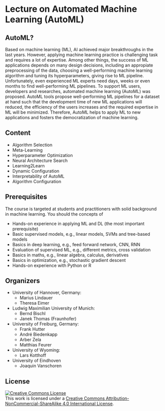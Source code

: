 # Lecture on Automated Machine Learning (AutoML)

## AutoML?

Based on machine learning (ML), AI achieved major breakthroughs in the last years. However, applying machine learning practice is challenging task and requires a lot of expertise. Among other things, the success of ML applications depends on many design decisions, including an appropiate preprocessing of the data, choosing a well-performing machine learning algorithm and tuning its hyperparameters, giving rise to ML pipeline. Unfortunately, even experienced ML experts need days, weeks or even months to find well-performing ML pipelines. To support ML users, developers and researches, automated machine learning (AutoML) was proposed. AutoML tools propose well-performing ML pipelines for a dataset at hand such that the development time of new ML applications will reduced, the efficiency of the users increases and the required expertise in ML will be minimized. Therefore, AutoML helps to apply ML to new applications and fosters the democratization of machine learning.

## Content 

* Algorithm Selection
* Meta-Learning
* Hyperparameter Optimization
* Neural Architecture Search
* Learning2Learn
* Dynamic Configuration
* Interpretability of AutoML
* Algorithm Configuration

## Prerequisites

The course is targeted at students and practitioners with solid background in machine learning. You should the concepts of

* Hands-on experience in applying ML and DL (the most important prerequisite)
* Basic supervised models, e.g., linear models, SVMs and tree-based models
* Basics in deep learning, e.g., feed forward network, CNN, RNN
* Evaluation of supervised ML, e.g., different metrics, cross validation
* Basics in maths, e.g., linear algebra, calculus, derivatives
* Basics in optimization, e.g., stochastic gradient descent
* Hands-on experience with Python or R

## Organizers

* University of Hannover, Germany:
  * Marius Lindauer
  * Theresa Eimer
* Ludwig Maximilian University of Munich:
  * Bernd Bischl
  * Janek Thomas (Fraunhofer)
* University of Freiburg, Germany:
  * Frank Hutter
  * André Biedenkapp
  * Arber Zela
  * Matthias Feurer
* University of Wyoming:
  * Lars Kotthoff
* University of Eindhoven
  * Joaquin Vanschoren

## License

<a rel="license" href="http://creativecommons.org/licenses/by-nc-sa/4.0/"><img alt="Creative Commons License" style="border-width:0" src="https://i.creativecommons.org/l/by-nc-sa/4.0/88x31.png" /></a><br />This work is licensed under a <a rel="license" href="http://creativecommons.org/licenses/by-nc-sa/4.0/">Creative Commons Attribution-NonCommercial-ShareAlike 4.0 International License</a>.
